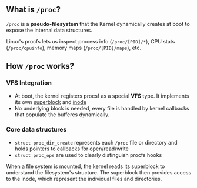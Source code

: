 ## What is `/proc`?

`/proc` is a **pseudo-filesystem** that the Kernel dynamically creates at boot to expose the internal data structures.

Linux's procfs lets us inspect process info (`/proc/[PID]/*`), CPU stats (`/proc/cpuinfo`), memory maps (`/proc/[PID]/maps`), etc.

## How `/proc` works?

### VFS Integration

- At boot, the kernel registers procsf as a special **VFS** type. It implements its own [superblock](superblock.md) and [inode](inode.md)
- No underlying block is needed, every file is handled by kernel callbacks that populate the bufferes dynamically.

### Core data structures

-  `struct proc_dir_create` represents each `/proc` file or directory and holds pointers to callbacks for open/read/write
-  `struct proc_ops` are used to clearly distinguish procfs hooks

When a file system is mounted, the kernel reads its superblock to understand the filesystem's structure. The superblock then provides access to the inode, which represent the individual files and directories.


